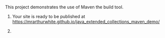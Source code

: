 This project demonstrates the use of Maven the build tool.

1.  Your site is ready to be published at https://mrarthurwhite.github.io/java_extended_collections_maven_demo/

2. 

